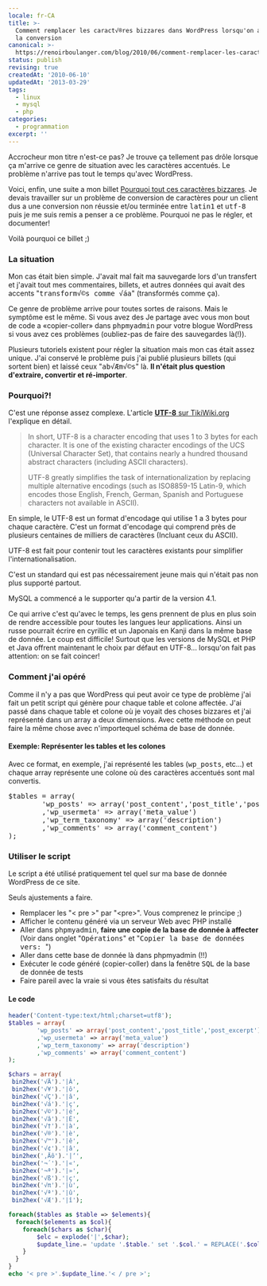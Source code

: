 ```yaml
---
locale: fr-CA
title: >-
  Comment remplacer les caract√®res bizzares dans WordPress lorsqu'on a mal fait
  la conversion
canonical: >-
  https://renoirboulanger.com/blog/2010/06/comment-remplacer-les-caracteres-bizzares-dans-wordpress-lorsqu-on-a-mal-fait-la-conversion/
status: publish
revising: true
createdAt: '2010-06-10'
updatedAt: '2013-03-29'
tags:
  - linux
  - mysql
  - php
categories:
  - programmation
excerpt: ''
---
```


Accrocheur mon titre n'est-ce pas? Je trouve ça tellement pas drôle lorsque ça m'arrive ce genre de situation avec les caractères accentués. Le problème n'arrive pas tout le temps qu'avec WordPress.

Voici, enfin, une suite a mon billet <a href="/blog/2009/09/pourquoi-tout-ces-caracteres-bizzares/">Pourquoi tout ces caractères bizzares</a>.  Je devais travailler sur un problème de conversion de caractères pour un client dus a une conversion non réussie et/ou terminée entre <tt>latin1</tt> et <tt>utf-8</tt> puis je me suis remis a penser a ce problème. Pourquoi ne pas le régler, et documenter!

Voilà pourquoi ce billet ;)

<h3>La situation</h3>
Mon cas était bien simple. J'avait mal fait ma sauvegarde lors d'un transfert et j'avait tout mes commentaires, billets, et autres données qui avait des accents "<tt>transform√©s comme √áa</tt>" (transformés comme ça).

Ce genre de problème arrive pour toutes sortes de raisons. Mais le symptôme est le même. Si vous avez des
Je partage avec vous mon bout de code a «copier-coller» dans <tt>phpmyadmin</tt> pour votre blogue WordPress si vous avez ces problèmes (oubliez-pas de faire des sauvegardes là(!)).

Plusieurs tutoriels existent pour régler la situation mais mon cas était assez unique. J'ai conservé le problème puis j'ai publié plusieurs billets (qui sortent bien) et laissé ceux "<tt>ab√Æm√©s</tt>" là. <strong>Il n'était plus question d'extraire, convertir et ré-importer</strong>.

<h3>Pourquoi?!</h3>
C'est une réponse assez complexe. L'article <a href="http://tikiwiki.org/UTF-8"><strong>UTF-8</strong> sur TikiWiki.org</a> l'explique en détail.

<blockquote>In short, UTF-8 is a character encoding that uses 1 to 3 bytes for each character.
It is one of the existing character encodings of the UCS (Universal Character Set), that contains nearly a hundred thousand abstract characters (including ASCII characters).

UTF-8 greatly simplifies the task of internationalization by replacing multiple alternative encodings (such as ISO8859-15 Latin-9, which encodes those English, French, German, Spanish and Portuguese characters not available in ASCII).</blockquote>

En simple, le UTF-8 est un format d'encodage qui utilise 1 a 3 bytes pour chaque caractère. C'est un format d'encodage qui comprend près de plusieurs centaines de milliers de caractères (Incluant ceux du ASCII).

UTF-8 est fait pour contenir tout les caractères existants pour simplifier l'internationalisation.

C'est un standard qui est pas nécessairement jeune mais qui n'était pas non plus supporté partout.

MySQL a commencé a le supporter qu'a partir de la version 4.1.

Ce qui arrive c'est qu'avec le temps, les gens prennent de plus en plus soin de rendre accessible pour toutes les langues leur applications. Ainsi un russe pourrait écrire en cyrillic et un Japonais en Kanji dans la même base de donnée. Le coup est difficile! Surtout que les versions de MySQL et PHP et Java offrent maintenant le choix par défaut en UTF-8... lorsqu'on fait pas attention: on se fait coincer!

<!--more-->
<h3>Comment j'ai opéré</h3>
Comme il n'y a pas que WordPress qui peut avoir ce type de problème j'ai fait un petit script qui génère pour chaque table et colone affectée. J'ai passé dans chaque table et colone où je voyait des choses bizzares et j'ai représenté dans un array a deux dimensions. Avec cette méthode on peut faire la même chose avec n'importequel schéma de base de donnée.

<h4>Exemple: Représenter les tables et les colones</h4>
Avec ce format, en exemple, j'ai représenté les tables (<tt>wp_posts</tt>, etc...) et chaque array représente une colone où des caractères accentués sont mal convertis.
<pre lang="php">
$tables = array(
        'wp_posts' => array('post_content','post_title','post_excerpt')
        ,'wp_usermeta' => array('meta_value')
        ,'wp_term_taxonomy' => array('description')
        ,'wp_comments' => array('comment_content')
);
</pre>



<h3>Utiliser le script</h3>
Le script a été utilisé pratiquement tel quel sur ma base de donnée WordPress de ce site.

Seuls ajustements a faire.
<ul>
  <li>Remplacer les "&lt;&nbsp;pre&nbsp;&gt;" par "&lt;pre&gt;". Vous comprenez le principe ;)</li>
  <li>Afficher le contenu généré via un serveur Web avec PHP installé</li>
  <li>Aller dans <tt>phpmyadmin</tt>, <strong>faire une copie de la base de donnée à affecter</strong> (Voir dans onglet "<tt>Opérations</tt>" et "<tt>Copier la base de données vers:  </tt>")</li>
  <li>Aller dans cette base de donnée là dans phpmyadmin (!!)</li>
  <li>Exécuter le code généré (copier-coller) dans la fenêtre <tt>SQL</tt> de la base de donnée de tests</li>
  <li>Faire pareil avec la vraie si vous êtes satisfaits du résultat</li>
</ul>

<h4>Le code</h4>

```php
header('Content-type:text/html;charset=utf8');
$tables = array(
        'wp_posts' => array('post_content','post_title','post_excerpt')
        ,'wp_usermeta' => array('meta_value')
        ,'wp_term_taxonomy' => array('description')
        ,'wp_comments' => array('comment_content')
);

$chars = array(
 bin2hex('√Ä').'|À',
 bin2hex('√¥').'|ô',
 bin2hex('√Ç').'|â',
 bin2hex('√á').'|ç',
 bin2hex('√©').'|é',
 bin2hex('√â').'|É',
 bin2hex('√†').'|à',
 bin2hex('√®').'|è',
 bin2hex('√™').'|ê',
 bin2hex('√¢').'|â',
 bin2hex('‚Äô').'|‘',
 bin2hex('¬´').'|«',
 bin2hex('¬ª').'|»',
 bin2hex('√ß').'|ç',
 bin2hex('√π').'|ù',
 bin2hex('√ª').'|û',
 bin2hex('√Æ').'|î');

foreach($tables as $table => $elements){
  foreach($elements as $col){
    foreach($chars as $char){
        $elc = explode('|',$char);
        $update_line.= 'update '.$table.' set '.$col.' = REPLACE('.$col.', UNHEX(\''.$elc[0].'\'), \''.$elc[1].'\') ;'.PHP_EOL;
    }
  }
}
echo '< pre >'.$update_line.'< / pre >';
```
